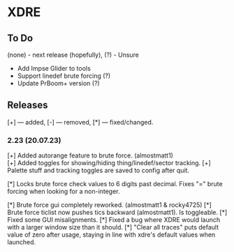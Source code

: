 # XDRE

## To Do
(none) - next release (hopefully), (?) - Unsure

- Add Impse Glider to tools
- Support linedef brute forcing (?)
- Update PrBoom+ version (?)

## Releases
[+] — added, [-] — removed, [\*] — fixed/changed.

### 2.23 (20.07.23)
[+] Added autorange feature to brute force. (almostmatt1)\
[+] Added toggles for showing/hiding thing/linedef/sector tracking.
[+] Palette stuff and tracking toggles are saved to config after quit.

[\*] Locks brute force check values to 6 digits past decimal. Fixes "=" brute 
     forcing when looking for a non-integer.

[\*] Brute force gui completely reworked. (almostmatt1 & rocky4725)
[\*] Brute force ticlist now pushes tics backward (almostmatt1). Is toggleable.
[\*] Fixed some GUI misalignments.
[\*] Fixed a bug where XDRE would launch with a larger window size than it should.
[\*] "Clear all traces" puts default value of zero after usage, staying in  line
      with xdre's default values when launched.
